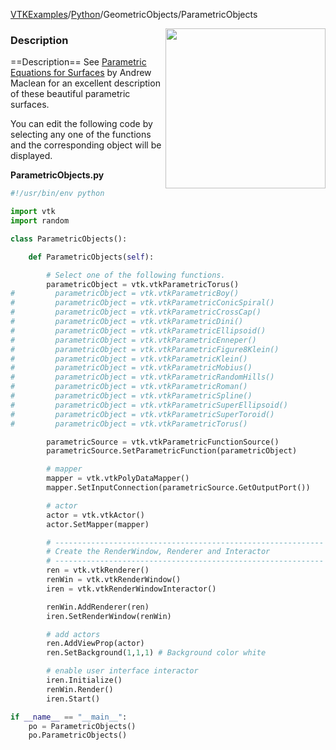 [VTKExamples](Home)/[Python](Python)/GeometricObjects/ParametricObjects

<img align="right" src="https://github.com/lorensen/VTKExamples/raw/master/Testing/Baseline/GeometricObjects/TestParametricObjects.png" width="256" />

### Description
==Description==
See [Parametric Equations for Surfaces](http://www.vtk.org/VTK/img/ParametricSurfaces.pdf) by Andrew Maclean for an excellent description of these beautiful parametric surfaces.

You can edit the following code by selecting any one of the functions and the corresponding object will be displayed.

**ParametricObjects.py**
```python
#!/usr/bin/env python

import vtk
import random

class ParametricObjects():

    def ParametricObjects(self):

        # Select one of the following functions.
        parametricObject = vtk.vtkParametricTorus()
#         parametricObject = vtk.vtkParametricBoy()
#         parametricObject = vtk.vtkParametricConicSpiral()
#         parametricObject = vtk.vtkParametricCrossCap()
#         parametricObject = vtk.vtkParametricDini()
#         parametricObject = vtk.vtkParametricEllipsoid()
#         parametricObject = vtk.vtkParametricEnneper()
#         parametricObject = vtk.vtkParametricFigure8Klein()
#         parametricObject = vtk.vtkParametricKlein()
#         parametricObject = vtk.vtkParametricMobius()
#         parametricObject = vtk.vtkParametricRandomHills()
#         parametricObject = vtk.vtkParametricRoman()
#         parametricObject = vtk.vtkParametricSpline()
#         parametricObject = vtk.vtkParametricSuperEllipsoid()
#         parametricObject = vtk.vtkParametricSuperToroid()
#         parametricObject = vtk.vtkParametricTorus()

        parametricSource = vtk.vtkParametricFunctionSource()
        parametricSource.SetParametricFunction(parametricObject)

        # mapper
        mapper = vtk.vtkPolyDataMapper()
        mapper.SetInputConnection(parametricSource.GetOutputPort())

        # actor
        actor = vtk.vtkActor()
        actor.SetMapper(mapper)

        # ------------------------------------------------------------
        # Create the RenderWindow, Renderer and Interactor
        # ------------------------------------------------------------
        ren = vtk.vtkRenderer()
        renWin = vtk.vtkRenderWindow()
        iren = vtk.vtkRenderWindowInteractor()

        renWin.AddRenderer(ren)
        iren.SetRenderWindow(renWin)

        # add actors
        ren.AddViewProp(actor)
        ren.SetBackground(1,1,1) # Background color white

        # enable user interface interactor
        iren.Initialize()
        renWin.Render()
        iren.Start()

if __name__ == "__main__":
    po = ParametricObjects()
    po.ParametricObjects()
```
